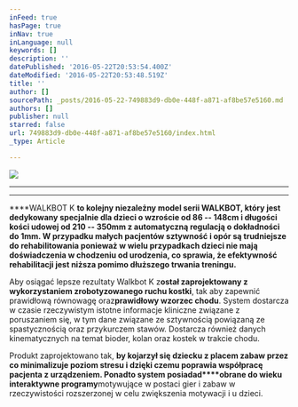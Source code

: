 ```yaml
---
inFeed: true
hasPage: true
inNav: true
inLanguage: null
keywords: []
description: ''
datePublished: '2016-05-22T20:53:54.400Z'
dateModified: '2016-05-22T20:53:48.519Z'
title: ''
author: []
sourcePath: _posts/2016-05-22-749883d9-db0e-448f-a871-af8be57e5160.md
authors: []
publisher: null
starred: false
url: 749883d9-db0e-448f-a871-af8be57e5160/index.html
_type: Article

---
```

![](https://the-grid-user-content.s3-us-west-2.amazonaws.com/192a18b3-6a9f-4363-aa7b-a9b8b6c6b2fc.jpg)

********

********

****WALKBOT K **to kolejny niezależny model serii WALKBOT, który jest dedykowany specjalnie dla dzieci o wzroście od 86 -- 148cm i długości kości udowej od 210 -- 350mm z automatyczną regulacją o dokładności do 1mm. W przypadku małych pacjentów sztywność i opór są trudniejsze do rehabilitowania ponieważ w wielu przypadkach dzieci nie mają doświadczenia w chodzeniu od urodzenia, co sprawia, że efektywność rehabilitacji jest niższa pomimo dłuższego trwania treningu.**

Aby osiągać lepsze rezultaty Walkbot K z**ostał zaprojektowany z wykorzystaniem zrobotyzowanego ruchu kostki**, tak aby zapewnić prawidłową równowagę oraz**prawidłowy wzorzec chodu**. System dostarcza w czasie rzeczywistym istotne informacje kliniczne związane z poruszaniem się, w tym dane związane ze sztywnością powiązaną ze spastycznością oraz przykurczem stawów. Dostarcza również danych kinematycznych na temat bioder, kolan oraz kostek w trakcie chodu.

Produkt zaprojektowano tak, **by kojarzył się dziecku z placem zabaw **przez co minimalizuje poziom stresu i dzięki czemu poprawia współpracę pacjenta z urządzeniem. Ponadto system posiada**d****obrane do wieku interaktywne programy**motywujące w postaci gier i zabaw w rzeczywistości rozszerzonej w celu zwiększenia motywacji i u dzieci.